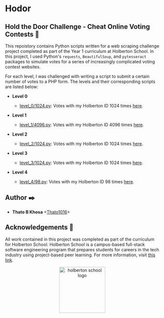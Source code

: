 # Hodor

## Hold the Door Challenge - Cheat Online Voting Contests :door:

This repoistory contains Python scripts written for a web scraping challenge
project completed as part of the Year 1 curriculum at Holberton School. In this
project, I used Python's `requests`, `BeautifulSoup`, and `pytesseract` packages
to simulate votes for a series of increasingly complicated voting contest
websites.

For each level, I was challenged with writing a script to submit a certain number
of votes to a PHP form. The levels and their corresponding scripts are listed below:

* **Level 0**
  * [level_0/1024.py](./level_0/1024.py): Votes with my Holberton ID 1024 times
[here](http://158.69.76.135/level0.php).

* **Level 1**
  * [level_1/4096.py](./level_1/4096.py): Votes with my Holberton ID 4096 times
[here](http://158.69.76.135/level0.php).

* **Level 2**
  * [level_2/1024.py](./level_2/1024.py): Votes with my Holberton ID 1024 times
[here](http://158.69.76.135/level2.php).

* **Level 3**
  * [level_3/1024.py](./level_3/1024.py): Votes with my Holberton ID 1024 times
[here](http://158.69.76.135/level3.php).

* **Level 4**
  * [level_4/98.py](./level_4/98.py): Votes with my Holberton ID 98 times
[here](http://158.69.76.135/level4.php).

## Author :black_nib:

* __Thato B Khosa__ <[Thato1016](https://github.com/Thato1016)>

## Acknowledgements :pray:

All work contained in this project was completed as part of the curriculum for
Holberton School. Holberton School is a campus-based full-stack software
engineering program that prepares students for careers in the tech industry
using project-based peer learning. For more information, visit
[this link](https://www.holbertonschool.com/).

<p align="center">
  <img src="https://assets.website-files.com/6105315644a26f77912a1ada/610540e8b4cd6969794fe673_Holberton_School_logo-04-04.svg" width="150" alt="holberton school logo 
" class="logo_holberton_school">  
</p>

